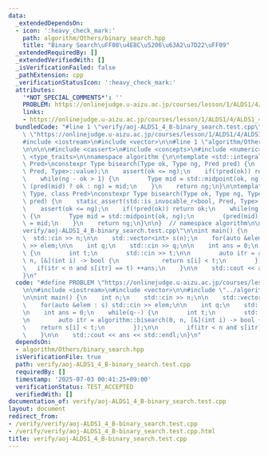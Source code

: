```yaml
---
data:
  _extendedDependsOn:
  - icon: ':heavy_check_mark:'
    path: algorithm/Others/binary_search.hpp
    title: "Binary Search\uFF08\u4E8C\u5206\u63A2\u7D22\uFF09"
  _extendedRequiredBy: []
  _extendedVerifiedWith: []
  _isVerificationFailed: false
  _pathExtension: cpp
  _verificationStatusIcon: ':heavy_check_mark:'
  attributes:
    '*NOT_SPECIAL_COMMENTS*': ''
    PROBLEM: https://onlinejudge.u-aizu.ac.jp/courses/lesson/1/ALDS1/4/ALDS1_4_B
    links:
    - https://onlinejudge.u-aizu.ac.jp/courses/lesson/1/ALDS1/4/ALDS1_4_B
  bundledCode: "#line 1 \"verify/aoj-ALDS1_4_B-binary_search.test.cpp\"\n#define PROBLEM\
    \ \"https://onlinejudge.u-aizu.ac.jp/courses/lesson/1/ALDS1/4/ALDS1_4_B\"\n\n\
    #include <iostream>\n#include <vector>\n\n#line 1 \"algorithm/Others/binary_search.hpp\"\
    \n\n\n\n#include <cassert>\n#include <concepts>\n#include <numeric>\n#include\
    \ <type_traits>\n\nnamespace algorithm {\n\ntemplate <std::integral Type, class\
    \ Pred>\nconstexpr Type bisearch(Type ok, Type ng, Pred pred) {\n    static_assert(std::is_invocable_r<bool,\
    \ Pred, Type>::value);\n    assert(ok <= ng);\n    if(!pred(ok)) return ok;\n\
    \    while(ng - ok > 1) {\n        Type mid = std::midpoint(ok, ng);\n       \
    \ (pred(mid) ? ok : ng) = mid;\n    }\n    return ng;\n}\n\ntemplate <std::floating_point\
    \ Type, class Pred>\nconstexpr Type bisearch(Type ok, Type ng, Type eps, Pred\
    \ pred) {\n    static_assert(std::is_invocable_r<bool, Pred, Type>::value);\n\
    \    assert(ok <= ng);\n    if(!pred(ok)) return ok;\n    while(ng - ok > eps)\
    \ {\n        Type mid = std::midpoint(ok, ng);\n        (pred(mid) ? ok : ng)\
    \ = mid;\n    }\n    return ng;\n}\n\n}  // namespace algorithm\n\n\n#line 7 \"\
    verify/aoj-ALDS1_4_B-binary_search.test.cpp\"\n\nint main() {\n    int n;\n  \
    \  std::cin >> n;\n\n    std::vector<int> s(n);\n    for(auto &elem : s) std::cin\
    \ >> elem;\n\n    int q;\n    std::cin >> q;\n\n    int ans = 0;\n    while(q--)\
    \ {\n        int t;\n        std::cin >> t;\n\n        auto itr = algorithm::bisearch(0,\
    \ n, [&](int i) -> bool {\n            return s[i] < t;\n        });\n\n     \
    \   if(itr < n and s[itr] == t) ++ans;\n    }\n\n    std::cout << ans << std::endl;\n\
    }\n"
  code: "#define PROBLEM \"https://onlinejudge.u-aizu.ac.jp/courses/lesson/1/ALDS1/4/ALDS1_4_B\"\
    \n\n#include <iostream>\n#include <vector>\n\n#include \"../algorithm/Others/binary_search.hpp\"\
    \n\nint main() {\n    int n;\n    std::cin >> n;\n\n    std::vector<int> s(n);\n\
    \    for(auto &elem : s) std::cin >> elem;\n\n    int q;\n    std::cin >> q;\n\
    \n    int ans = 0;\n    while(q--) {\n        int t;\n        std::cin >> t;\n\
    \n        auto itr = algorithm::bisearch(0, n, [&](int i) -> bool {\n        \
    \    return s[i] < t;\n        });\n\n        if(itr < n and s[itr] == t) ++ans;\n\
    \    }\n\n    std::cout << ans << std::endl;\n}\n"
  dependsOn:
  - algorithm/Others/binary_search.hpp
  isVerificationFile: true
  path: verify/aoj-ALDS1_4_B-binary_search.test.cpp
  requiredBy: []
  timestamp: '2025-07-03 00:41:25+09:00'
  verificationStatus: TEST_ACCEPTED
  verifiedWith: []
documentation_of: verify/aoj-ALDS1_4_B-binary_search.test.cpp
layout: document
redirect_from:
- /verify/verify/aoj-ALDS1_4_B-binary_search.test.cpp
- /verify/verify/aoj-ALDS1_4_B-binary_search.test.cpp.html
title: verify/aoj-ALDS1_4_B-binary_search.test.cpp
---
```


